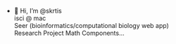 - 👋 Hi, I’m @skrtis  <br>
isci @ mac <br>
Seer (bioinformatics/computational biology web app)<br>
Research Project Math Components... 
<!---
skrtis/skrtis is a ✨ special ✨ repository because its `README.md` (this file) appears on your GitHub profile.
You can click the Preview link to take a look at your changes.
--->
